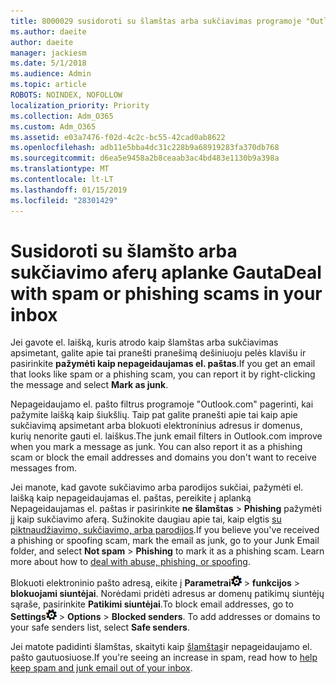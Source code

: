 ```yaml
---
title: 8000029 susidoroti su šlamštas arba sukčiavimas programoje "Outlook.com"
ms.author: daeite
author: daeite
manager: jackiesm
ms.date: 5/1/2018
ms.audience: Admin
ms.topic: article
ROBOTS: NOINDEX, NOFOLLOW
localization_priority: Priority
ms.collection: Adm_O365
ms.custom: Adm_O365
ms.assetid: e03a7476-f02d-4c2c-bc55-42cad0ab8622
ms.openlocfilehash: adb11e5bba4dc31c228b9a68919283fa370db768
ms.sourcegitcommit: d6ea5e9458a2b8ceaab3ac4bd483e1130b9a398a
ms.translationtype: MT
ms.contentlocale: lt-LT
ms.lasthandoff: 01/15/2019
ms.locfileid: "28301429"
---
```

# <a name="deal-with-spam-or-phishing-scams-in-your-inbox"></a><span data-ttu-id="b96e8-102">Susidoroti su šlamšto arba sukčiavimo aferų aplanke Gauta</span><span class="sxs-lookup"><span data-stu-id="b96e8-102">Deal with spam or phishing scams in your inbox</span></span>

<span data-ttu-id="b96e8-103">Jei gavote el. laišką, kuris atrodo kaip šlamštas arba sukčiavimas apsimetant, galite apie tai pranešti pranešimą dešiniuoju pelės klavišu ir pasirinkite **pažymėti kaip nepageidaujamas el. paštas**.</span><span class="sxs-lookup"><span data-stu-id="b96e8-103">If you get an email that looks like spam or a phishing scam, you can report it by right-clicking the message and select **Mark as junk**.</span></span> 
  
<span data-ttu-id="b96e8-p101">Nepageidaujamo el. pašto filtrus programoje "Outlook.com" pagerinti, kai pažymite laišką kaip šiukšlių. Taip pat galite pranešti apie tai kaip apie sukčiavimą apsimetant arba blokuoti elektroninius adresus ir domenus, kurių nenorite gauti el. laiškus.</span><span class="sxs-lookup"><span data-stu-id="b96e8-p101">The junk email filters in Outlook.com improve when you mark a message as junk. You can also report it as a phishing scam or block the email addresses and domains you don't want to receive messages from.</span></span>
  
<span data-ttu-id="b96e8-p102">Jei manote, kad gavote sukčiavimo arba parodijos sukčiai, pažymėti el. laišką kaip nepageidaujamas el. paštas, pereikite į aplanką Nepageidaujamas el. paštas ir pasirinkite **ne šlamštas** \> **Phishing** pažymėti jį kaip sukčiavimo aferą. Sužinokite daugiau apie tai, kaip elgtis [su piktnaudžiavimo, sukčiavimo, arba parodijos](https://go.microsoft.com/fwlink/p/?linkid=873139).</span><span class="sxs-lookup"><span data-stu-id="b96e8-p102">If you believe you've received a phishing or spoofing scam, mark the email as junk, go to your Junk Email folder, and select **Not spam** \> **Phishing** to mark it as a phishing scam. Learn more about how to [deal with abuse, phishing, or spoofing](https://go.microsoft.com/fwlink/p/?linkid=873139).</span></span>
  
<span data-ttu-id="b96e8-p103">Blokuoti elektroninio pašto adresą, eikite į **Parametrai**![parametrai](media/f4b2e798-fff1-4a14-931f-5677a4543b58.png) \> **funkcijos** \> **blokuojami siuntėjai**. Norėdami pridėti adresus ar domenų patikimų siuntėjų sąraše, pasirinkite **Patikimi siuntėjai**.</span><span class="sxs-lookup"><span data-stu-id="b96e8-p103">To block email addresses, go to **Settings**![Settings](media/f4b2e798-fff1-4a14-931f-5677a4543b58.png) \> **Options** \> **Blocked senders**. To add addresses or domains to your safe senders list, select **Safe senders**.</span></span> 
  
<span data-ttu-id="b96e8-110">Jei matote padidinti šlamštas, skaityti kaip [šlamštas](https://go.microsoft.com/fwlink/p/?linkid=873140)ir nepageidaujamo el. pašto gautuosiuose.</span><span class="sxs-lookup"><span data-stu-id="b96e8-110">If you're seeing an increase in spam, read how to [help keep spam and junk email out of your inbox](https://go.microsoft.com/fwlink/p/?linkid=873140).</span></span>
  

